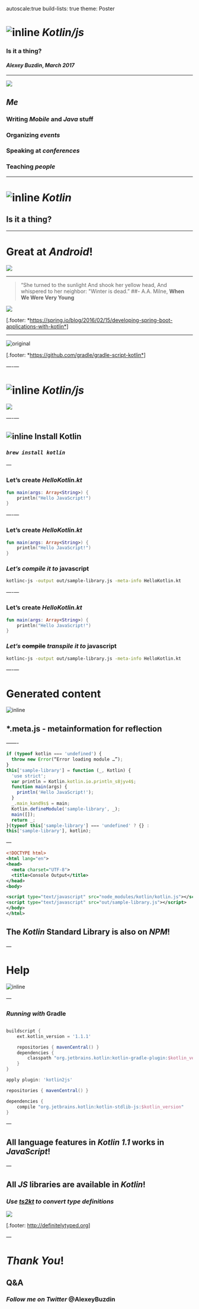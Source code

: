 autoscale:true
build-lists: true
theme: Poster


# ![inline](kotlin-logo.jpeg) _**Kotlin/js**_
### Is it a thing?
#### _**Alexey Buzdin**_, _March 2017_

---

![](me.jpg)
## _**Me**_
  
### Writing _**Mobile**_ and _**Java**_ stuff
### Organizing _**events**_
### Speaking at _**conferences**_
### Teaching _**people**_

---

# ![inline](kotlin-logo.jpeg) _**Kotlin**_
## Is it a thing?

---

# Great at _Android_!
![](android_background.jpg)

---

>“She turned to the sunlight
  And shook her yellow head,
And whispered to her neighbor:
    "Winter is dead.”
##- A.A. Milne, **When We Were Very Young**

![](spring.jpg)

[.footer: *https://spring.io/blog/2016/02/15/developing-spring-boot-applications-with-kotlin*]

---

![original](elephant.jpg)

[.footer: *https://github.com/gradle/gradle-script-kotlin*]

—-—
# ![inline](kotlin-logo.jpeg) _**Kotlin/js**_

![](trex.jpg)

—-—

## ![inline](kotlin-logo.jpeg) Install Kotlin
### _`brew install kotlin`_

—

### **Let’s create** _**HelloKotlin.kt**_

```kotlin
fun main(args: Array<String>) {
    println("Hello JavaScript!")
}
```

—-—

### **Let’s create** _**HelloKotlin.kt**_

```kotlin
fun main(args: Array<String>) {
    println("Hello JavaScript!")
}
```
### _**Let’s compile it to**_ **javascript**

```bash 
kotlinc-js -output out/sample-library.js -meta-info HelloKotlin.kt
```

—-—

### **Let’s create** _**HelloKotlin.kt**_

```kotlin
fun main(args: Array<String>) {
    println("Hello JavaScript!")
}
```

### _**Let’s**_ **~~compile~~** _**transpile it to**_ **javascript**

```bash 
kotlinc-js -output out/sample-library.js -meta-info HelloKotlin.kt
```

—-—

# Generated content
![inline](folder.png)
## *.meta.js - metainformation for reflection
——-

``` javascript
if (typeof kotlin === 'undefined') {
  throw new Error(“Error loading module …”);
}
this['sample-library'] = function (_, Kotlin) {
  'use strict';
  var println = Kotlin.kotlin.io.println_s8jyv4$;
  function main(args) {
    println('Hello JavaScript!');
  }
  _.main_kand9s$ = main;
  Kotlin.defineModule('sample-library', _);
  main([]);
  return _;
}(typeof this['sample-library'] === 'undefined' ? {} : 
this['sample-library'], kotlin);
```

—

``` xml
<!DOCTYPE html>
<html lang="en">
<head>
  <meta charset="UTF-8">
  <title>Console Output</title>
</head>
<body>

<script type="text/javascript" src="node_modules/kotlin/kotlin.js"></script>
<script type="text/javascript" src="out/sample-library.js"></script>
</body>
</html>
```

## The _Kotlin_ Standard Library is also on _**NPM**_!

—
# Help 
![inline](help.png)

—
### _**Running with**_ Gradle
``` groovy

buildscript {
    ext.kotlin_version = '1.1.1'

    repositories { mavenCentral() }
    dependencies {
        classpath "org.jetbrains.kotlin:kotlin-gradle-plugin:$kotlin_version"
    }
}

apply plugin: 'kotlin2js'

repositories { mavenCentral() }

dependencies {
    compile "org.jetbrains.kotlin:kotlin-stdlib-js:$kotlin_version"
}
```

—

## All language features in _Kotlin 1.1_ works in _**JavaScript**_!

—

## All _**JS**_ libraries are available in _Kotlin_!
### _**Use [ts2kt](https://github.com/kotlin/ts2kt) to convert type definitions**_

![](definitelytyped.png)

[.footer: http://definitelytyped.org]

—

# _Thank You_!
## Q&A
### _**Follow me on Twitter**_ @AlexeyBuzdin